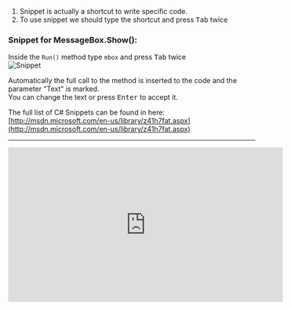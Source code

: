 ﻿1. Snippet is actually a shortcut to write specific code. 
2. To use snippet we should type the shortcut and press <kbd>Tab</kbd> twice

### Snippet for MessageBox.Show():

Inside the `Run()` method type `mbox` and press <kbd>Tab</kbd> twice   
![Snippet](Snippet.png)

Automatically the full call to the method is inserted to the code and the parameter "Text" is marked.  
You can change the text or press <kbd>Enter</kbd> to accept it.
 


The full list of C# Snippets can be found in here:  
[http://msdn.microsoft.com/en-us/library/z41h7fat.aspx](http://msdn.microsoft.com/en-us/library/z41h7fat.aspx)

---

<iframe width="560" height="315" src="https://www.youtube.com/embed/efWaPPyea2U?list=PL1DEQjXG2xnKI3TL-gsy91eXbh3ytOt6h" frameborder="0" allowfullscreen></iframe>
